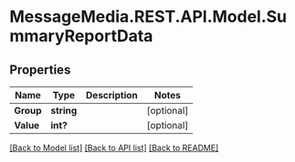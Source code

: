 # MessageMedia.REST.API.Model.SummaryReportData
## Properties

Name | Type | Description | Notes
------------ | ------------- | ------------- | -------------
**Group** | **string** |  | [optional] 
**Value** | **int?** |  | [optional] 

[[Back to Model list]](../README.md#documentation-for-models) [[Back to API list]](../README.md#documentation-for-api-endpoints) [[Back to README]](../README.md)

